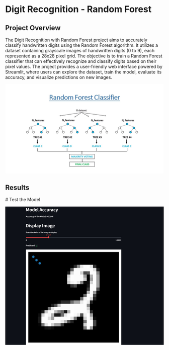 
Digit Recognition - Random Forest
================================================================

Project Overview
-------------------
The Digit Recognition with Random Forest project aims to accurately classify handwritten digits using the Random Forest algorithm.
It utilizes a dataset containing grayscale images of handwritten digits (0 to 9), each represented as a 28x28 pixel grid.
The objective is to train a Random Forest classifier that can effectively recognize and classify digits based on their pixel values.
The project provides a user-friendly web interface powered by Streamlit, where users can explore the dataset, train the model, evaluate its accuracy, and visualize predictions on new images.

![Random Forest](build/html/_images/RF.png)



Results
-------------------------------------------
\# Test the Model

![Test the Model](build/html/_images/6.1.jpg)
